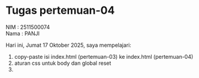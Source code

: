 # Tugas pertemuan-04

NIM : 2511500074<br>
Nama : PANJI<br>

Hari ini, Jumat 17 Oktober 2025, saya mempelajari:
<ol>
  <li>copy-paste isi index.html (pertemuan-03) ke index.html (pertemuan-04)</li>
  <li>aturan css untuk body dan global reset<li>
</ol>